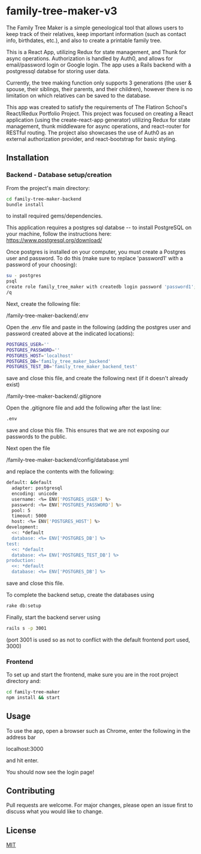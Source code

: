 
# family-tree-maker-v3

The Family Tree Maker is a simple geneological tool that allows users to keep track of their relatives, keep important information (such as contact info, birthdates, etc.), and also to create a printable family tree.

This is a React App, utilizing Redux for state management, and Thunk for async operations.  Authorization is handled by Auth0, and allows for email/password login or Google login.  The app uses a Rails backend with a postgressql databse for storing user data.

Currently, the tree making function only supports 3 generations (the user & spouse, their siblings, their parents, and their children), however there is no limitation on which relatives can be saved to the database.

This app was created to satisfy the requirements of The Flatiron School's React/Redux Portfolio Project. This project was focused on creating a React application (using the create-react-app generator) utilizing Redux for state management, thunk middleware for async operations, and react-router for RESTful routing.  The project also showcases the use of Auth0 as an external authorization provider, and react-bootstrap for basic styling.

## Installation

### Backend - Database setup/creation

From the project's main directory:
```bash
cd family-tree-maker-backend
bundle install
```
to install required gems/dependencies.

This application requires a postgres sql databse -- to install PostgreSQL on your machine, follow the instructions here: <https://www.postgresql.org/download/>

Once postgres is installed on your computer, you must create a Postgres user and password.  To do this (make sure to replace 'password1' with a password of your choosing):

```bash
su - postgres
psql
create role family_tree_maker with createdb login password 'password1';
/q
```

Next, create the following file:

/family-tree-maker-backend/.env

Open the .env file and paste in the following (adding the postgres user and password created above at the indicated locations):

```bash
POSTGRES_USER=''
POSTGRES_PASSWORD=''
POSTGRES_HOST='localhost'
POSTGRES_DB='family_tree_maker_backend'
POSTGRES_TEST_DB='family_tree_maker_backend_test'
```

save and close this file, and create the following next (if it doesn't already exist)

/family-tree-maker-backend/.gitignore

Open the .gitignore file and add the following after the last line:

```bash
.env
```
save and close this file.  This ensures that we are not exposing our passwords to the public.

Next open the file

/family-tree-maker-backend/config/database.yml

and replace the contents with the following:
```bash
default: &default
  adapter: postgresql
  encoding: unicode
  username: <%= ENV['POSTGRES_USER'] %>
  password: <%= ENV['POSTGRES_PASSWORD'] %>
  pool: 5
  timeout: 5000
  host: <%= ENV['POSTGRES_HOST'] %>
development:
  <<: *default
  database: <%= ENV['POSTGRES_DB'] %>
test:
  <<: *default
  database: <%= ENV['POSTGRES_TEST_DB'] %>
production:
  <<: *default
  database: <%= ENV['POSTGRES_DB'] %>
```

save and close this file.


To complete the backend setup, create the databases using
```bash
rake db:setup
```

Finally, start the backend server using
```bash
rails s -p 3001
```
(port 3001 is used so as not to conflict with the default frontend port used, 3000)

### Frontend

To set up and start the frontend, make sure you are in the root project directory and:

```bash
cd family-tree-maker
npm install && start
```

## Usage

To use the app, open a browser such as Chrome, enter the following in the address bar

localhost:3000

and hit enter.

You should now see the login page!

## Contributing

Pull requests are welcome. For major changes, please open an issue first to discuss what you would like to change.

## License
[MIT](https://choosealicense.com/licenses/mit/)